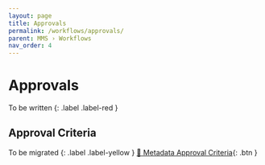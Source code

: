 ```yaml
---
layout: page
title: Approvals
permalink: /workflows/approvals/
parent: MMS › Workflows
nav_order: 4
---
```


# Approvals
To be written
{: .label .label-red }

## Approval Criteria
To be migrated
{: .label .label-yellow }
[📄 Metadata Approval Criteria](https://docs.google.com/document/u/0/d/1xB75k5U2q7jOpdnpH-OAK7c94bdM9QYsg-yTH2rXXeA/edit){: .btn }